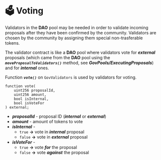 # 🗳 Voting

Validators in the **DAO** pool may be needed in order to validate incoming proposals after they have been confirmed by the community. Validators are chosen by the community by assigning them special non-trasferable tokens.

The validator contract is like a **DAO** pool where validators vote for ***external*** proposals (which came from the **DAO** pool using the ***`moveProposalToValidators()`*** method, see ***GovPools/ExecutingProposals***) and for ***internal*** ones.

Function ***`vote()`*** on `GovValidators` is used by validators for voting.

```solidity
function vote(
    uint256 proposalId,
    uint256 amount, 
    bool isInternal,
    bool isVoteFor
) external;
```

- ***proposalId*** - proposal ID (***internal*** or ***external***)
- ***amount*** - amount of tokens to vote
- ***isInternal*** -
  - `true` **->** vote in ***internal*** proposal
  - `false` **->** vote in ***external*** proposal
- ***isVoteFor*** -
  - `true` **->** vote ***for*** the proposal
  - `false` **->** vote ***against*** the proposal
